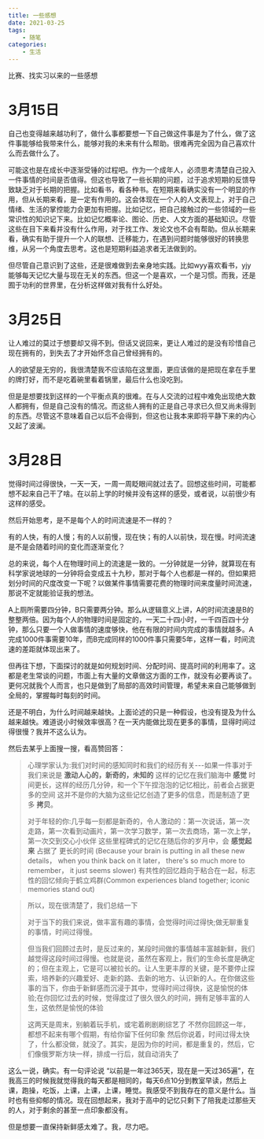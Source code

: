 ```yaml
---
title: 一些感想
date: 2021-03-25 
tags: 
    - 随笔
categories: 
    - 生活
---
```


比赛、找实习以来的一些感想
<!--more-->

# 3月15日
自己也变得越来越功利了，做什么事都要想一下自己做这件事是为了什么，做了这件事能够给我带来什么，能够对我的未来有什么帮助。很难再完全因为自己喜欢什么而去做什么了。

可能这也是在成长中逐渐受锤的过程吧。作为一个成年人，必须思考清楚自己投入一件事情的时间是否值得。但这也导致了一些长期的问题，过于追求短期的反馈导致缺乏对于长期的把握。比如看书，看各种书。在短期来看确实没有一个明显的作用，但从长期来看，是一定有作用的。这会体现在一个人的人文表现上，对于自己情绪、生活的掌控能力会更加有把握。比如记忆，把自己接触过的一些领域的一些常识性的知识记下来。比如记忆概率论、图论、历史、人文方面的基础知识。尽管这些在目下来看并没有什么作用，对于找工作、发论文也不会有帮助。但从长期来看，确实有助于提升一个人的联想、迁移能力，在遇到问题时能够很好的转换思维，从另一个角度去思考。这也是短期利益追求者无法做到的。

但尽管自己意识到了这些，还是很难做到去亲身地实践。比如wyy喜欢看书，yjy能够每天记忆大量与现在无关的东西。但这一个是喜欢，一个是习惯。而我，还是囿于功利的世界里，在分析这样做对我有什么好处。

# 3月25日
让人难过的莫过于想要却又得不到。但话又说回来，更让人难过的是没有珍惜自己现在拥有的，到失去了才开始怀念自己曾经拥有的。

人的欲望是无穷的，我很清楚我不应该陷在这里面，更应该做的是把现在拿在手里的牌打好，而不是吃着碗里看着锅里，最后什么也没吃到。

但是是想要找到这样的一个平衡点真的很难。在与人交流的过程中难免出现绝大数人都拥有，但是自己没有的情况。而这些人拥有的正是自己寻求已久但又尚未得到的东西。尽管这不意味着自己以后不会得到，但这也让我本来即将平静下来的内心又起了波澜。

# 3月28日
觉得时间过得很快，一天一天，一周一周眨眼间就过去了。回想这些时间，可能都想不起来自己干了啥。在以前上学的时候并没有这样的感受，或者说，以前很少有这样的感受。

然后开始思考，是不是每个人的时间流速是不一样的？

有的人快，有的人慢；有的人以前慢，现在快；有的人以前快，现在慢。时间流速是不是会随着时间的变化而逐渐变化？

总的来说，每个人在物理时间上的流速是一致的。一分钟就是一分钟，就算现在有科学家说地球的一分钟将会变成五十九秒，那对于每个人也都是一样的。但如果把划分时间的尺度改变一下呢？以做某件事情需要花费的物理时间来度量时间流速，那说不定就能验证我的想法。

A上厕所需要四分钟，B只需要两分钟。那么从逻辑意义上讲，A的时间流速是B的整整两倍。因为每个人的物理时间是固定的，一天二十四小时，一千四百四十分钟，那么只要一个人做事情的速度够快，他在有限的时间内完成的事情就越多。A完成1000件事需要10年，而B完成同样的1000件事只需要5年，这样一看，时间流速的差距就体现出来了。

但再往下想，下面探讨的就是如何规划时间、分配时间、提高时间的利用率了。这都是老生常谈的问题，市面上有大量的文章做这方面的工作，就没有必要再谈了。更何况就我个人而言，也只是做到了局部的高效时间管理，希望未来自己能够做到全局的，掌握每时每刻的时间。

还是不明白，为什么时间越来越快。上面论述的只是一种假设，也没有提及为什么越来越快。难道说小时候效率很高？在一天内能做比现在更多的事情，显得时间过得很慢？我并不这么认为。

然后去某乎上面搜一搜，看高赞回答：

> 心理学家认为:我们对时间的感知同时和我们的经历有关---如果一件事对于我们来说是 **激动人心的，新奇的，未知的** 这样的记忆在我们脑海中 **感觉** 时间更长，这样的经历几分钟，和一个下午捏泡泡的记忆相比，前者会占据更多的空间 这并不是你的大脑为这些记忆创造了更多的信息，而是制造了更多 **拷贝**。 
> 
> 对于年轻的你:几乎每一刻都是新奇的，令人激动的：第一次说话，第一次走路，第一次看到动画片，第一次学习数学，第一次去商场，第一次上学，第一次交到交心小伙伴 这些里程碑式的记忆在随后你的岁月中，会 **感觉起来** 占据了 更长的时间 (Because your brain is putting in all these new details， when you think back on it later， there's so much more to remember， it just seems slower) 有共性的回忆趋向于粘合在一起，标志性的回忆倾向于鹤立鸡群(Common experiences bland together; iconic memories stand out)


> 所以，现在很清楚了，我们总结一下
> 
> 对于当下的我们来说，做丰富有趣的事情，会觉得时间过得快;做无聊重复的事情，时间过得慢。
> 
> 但当我们回顾过去时，是反过来的，某段时间做的事情越丰富越新鲜，我们越觉得这段时间过得慢。也就是说，虽然在客观上，我们的生命长度是确定的；但在主观上，它是可以被拉长的。让人生更丰厚的关键，是不要停止探索，培养新的兴趣爱好、走新的路、去新的地方、认识新的人。在你做这些事的当下，你由于新鲜感而沉浸于其中，觉得时间过得快，这是愉悦的体验;在你回忆过去的时候，觉得度过了很久很久的时间，拥有足够丰富的人生，这依然是愉悦的体验 
> 
> 这两天是周末，别躺着玩手机，或宅着刷剧刷综艺了 不然你回顾这一年，都想不起来有哪个假期，有给你留下任何印象 然后你说着，时间过得太快了，什么都没做，就没了。其实，是因为你的时间，都是重复的，然后，它们像俄罗斯方块一样，排成一行后，就自动消失了

这么一说，确实。有一句评论说 “以前是一年过365天，现在是一天过365遍”，在我高三的时候我就觉得我的每天都是相同的，每天6点10分到教室早读，然后上课，跑操，吃饭，上课，上课，上课，睡觉。我感受不到我存在的意义是什么。当时也有些抑郁的情况。现在回想起来，我对于高中的记忆只剩下了陪我走过那些天的人，对于剩余的甚至一点印象都没有。

但是想要一直保持新鲜感太难了。我，尽力吧。